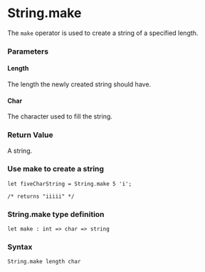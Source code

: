 # String.make

The `make` operator is used to create a string of a specified length.

### Parameters

#### Length
The length the newly created string should have.

#### Char
The character used to fill the string.

### Return Value
A string.

### Use make to create a string
```
let fiveCharString = String.make 5 'i';

/* returns "iiiii" */
```

### String.make type definition
```
let make : int => char => string
```

### Syntax
```
String.make length char
```
